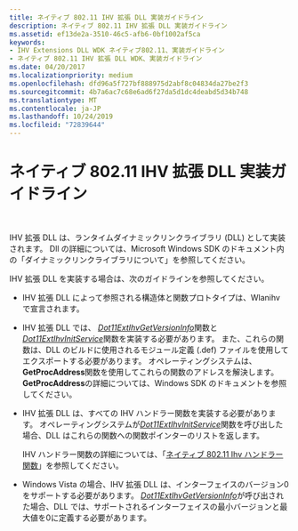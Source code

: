 ```yaml
---
title: ネイティブ 802.11 IHV 拡張 DLL 実装ガイドライン
description: ネイティブ 802.11 IHV 拡張 DLL 実装ガイドライン
ms.assetid: ef13de2a-3510-46c5-afb6-0bf1002af5ca
keywords:
- IHV Extensions DLL WDK ネイティブ802.11、実装ガイドライン
- ネイティブ 802.11 IHV 拡張 DLL WDK、実装ガイドライン
ms.date: 04/20/2017
ms.localizationpriority: medium
ms.openlocfilehash: dfd96a5f727bf888975d2abf8c04834da27be2f3
ms.sourcegitcommit: 4b7a6ac7c68e6ad6f27da5d1dc4deabd5d34b748
ms.translationtype: MT
ms.contentlocale: ja-JP
ms.lasthandoff: 10/24/2019
ms.locfileid: "72839644"
---
```

# <a name="native-80211-ihv-extensions-dll-implementation-guidelines"></a>ネイティブ 802.11 IHV 拡張 DLL 実装ガイドライン




 

IHV 拡張 DLL は、ランタイムダイナミックリンクライブラリ (DLL) として実装されます。 Dll の詳細については、Microsoft Windows SDK のドキュメント内の「ダイナミックリンクライブラリについて」を参照してください。

IHV 拡張 DLL を実装する場合は、次のガイドラインを参照してください。

-   IHV 拡張 DLL によって参照される構造体と関数プロトタイプは、Wlanihv で宣言されます。

-   IHV 拡張 DLL では、 [*Dot11ExtIhvGetVersionInfo*](https://docs.microsoft.com/windows-hardware/drivers/ddi/wlanihv/nc-wlanihv-dot11extihv_get_version_info)関数と[*Dot11ExtIhvInitService*](https://docs.microsoft.com/windows-hardware/drivers/ddi/wlanihv/nc-wlanihv-dot11extihv_init_service)関数を実装する必要があります。 また、これらの関数は、DLL のビルドに使用されるモジュール定義 (.def) ファイルを使用してエクスポートする必要があります。 オペレーティングシステムは、 **GetProcAddress**関数を使用してこれらの関数のアドレスを解決します。 **GetProcAddress**の詳細については、Windows SDK のドキュメントを参照してください。

-   IHV 拡張 DLL は、すべての IHV ハンドラー関数を実装する必要があります。 オペレーティングシステムが[*Dot11ExtIhvInitService*](https://docs.microsoft.com/windows-hardware/drivers/ddi/wlanihv/nc-wlanihv-dot11extihv_init_service)関数を呼び出した場合、DLL はこれらの関数への関数ポインターのリストを返します。

    IHV ハンドラー関数の詳細については、「[ネイティブ 802.11 Ihv ハンドラー関数](https://docs.microsoft.com/windows-hardware/drivers/network/native-802-11-ihv-handler-functions)」を参照してください。

-   Windows Vista の場合、IHV 拡張 DLL は、インターフェイスのバージョン0をサポートする必要があります。 [*Dot11ExtIhvGetVersionInfo*](https://docs.microsoft.com/windows-hardware/drivers/ddi/wlanihv/nc-wlanihv-dot11extihv_get_version_info)が呼び出された場合、DLL では、サポートされるインターフェイスの最小バージョンと最大値を0に定義する必要があります。

 

 





